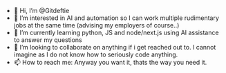 - 👋 Hi, I’m @Gitdeftie
- 👀 I’m interested in AI and automation so I can work multiple rudimentary jobs at the same time (advising my employers of course..)
- 🌱 I’m currently learning python, JS and node/next.js using AI assistance to answer my questions
- 💞️ I’m looking to collaborate on anything if i get reached out to. I cannot imagine as I do not know how to seriously code anything.
- 📫 How to reach me: Anyway you want it, thats the way you need it.

<!---
Gitdeftie/Gitdeftie is a ✨ special ✨ repository because its `README.md` (this file) appears on your GitHub profile.
You can click the Preview link to take a look at your changes.
--->
